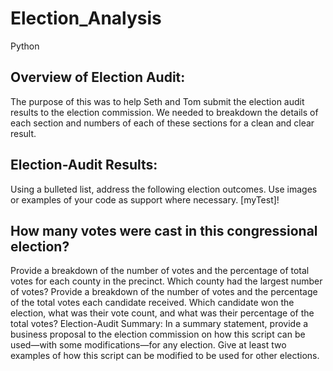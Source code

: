 # Election_Analysis
Python
## Overview of Election Audit: 
The purpose of this was to help Seth and Tom submit the election audit results to the election commission. We needed to breakdown the details of each section and numbers of each of these sections for a clean and clear result.

## Election-Audit Results: 
Using a bulleted list, address the following election outcomes. Use images or examples of your code as support where necessary.
[myTest]! 

## How many votes were cast in this congressional election?
Provide a breakdown of the number of votes and the percentage of total votes for each county in the precinct.
Which county had the largest number of votes?
Provide a breakdown of the number of votes and the percentage of the total votes each candidate received.
Which candidate won the election, what was their vote count, and what was their percentage of the total votes?
Election-Audit Summary: In a summary statement, provide a business proposal to the election commission on how this script can be used—with some modifications—for any election. Give at least two examples of how this script can be modified to be used for other elections.

